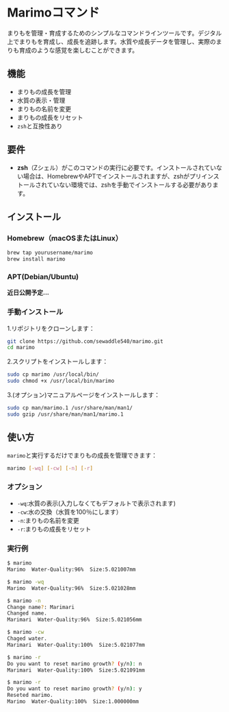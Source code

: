 # Marimoコマンド

まりもを管理・育成するためのシンプルなコマンドラインツールです。デジタル上でまりもを育成し、成長を追跡します。水質や成長データを管理し、実際のまりも育成のような感覚を楽しむことができます。

## 機能

- まりもの成長を管理
- 水質の表示・管理
- まりもの名前を変更
- まりもの成長をリセット
- `zsh`と互換性あり

## 要件

- **zsh**（Zシェル）がこのコマンドの実行に必要です。インストールされていない場合は、HomebrewやAPTでインストールされますが、zshがプリインストールされていない環境では、zshを手動でインストールする必要があります。

## インストール

### Homebrew（macOSまたはLinux）

```bash
brew tap yourusername/marimo
brew install marimo
```

### APT(Debian/Ubuntu)

**近日公開予定...**

<!-- 1.リポジトリをソースリストに追加します：

```bash
sudo add-apt-repository ppa:sewaddle540/marimo
sudo apt-get update
```

2.パッケージをインストールします：

```bash
sudo apt-get install marimo
``` -->

### 手動インストール
1.リポジトリをクローンします：

```bash
git clone https://github.com/sewaddle540/marimo.git
cd marimo
```

2.スクリプトをインストールします：

```bash
sudo cp marimo /usr/local/bin/
sudo chmod +x /usr/local/bin/marimo
```

3.(オプション)マニュアルページをインストールします：

```bash
sudo cp man/marimo.1 /usr/share/man/man1/
sudo gzip /usr/share/man/man1/marimo.1
```


## 使い方

`marimo`と実行するだけでまりもの成長を管理できます：

```bash
marimo [-wq] [-cw] [-n] [-r]
```

### オプション

- `-wq`:水質の表示(入力しなくてもデフォルトで表示されます)
- `-cw`:水の交換（水質を100％にします）
- `-n`:まりもの名前を変更
- `-r`:まりもの成長をリセット

### 実行例
```bash
$ marimo
Marimo  Water-Quality:96%  Size:5.021007mm

$ marimo -wq
Marimo  Water-Quality:96%  Size:5.021028mm

$ marimo -n
Change name?: Marimari
Changed name.
Marimari  Water-Quality:96%  Size:5.021056mm

$ marimo -cw
Chaged water.
Marimari  Water-Quality:100%  Size:5.021077mm

$ marimo -r
Do you want to reset marimo growth? (y/n): n
Marimari  Water-Quality:100%  Size:5.021091mm

$ marimo -r
Do you want to reset marimo growth? (y/n): y
Reseted marimo.
Marimo  Water-Quality:100%  Size:1.000000mm

```
